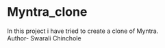 # Myntra_clone
In this project i have tried to create a clone of Myntra.<br>
Author- Swarali Chinchole
